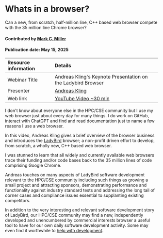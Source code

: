 # Whats in a browser?
<!--deck text start-->
Can a new, from scratch, half-million line, C++ based web browser compete with the 35 million line Chrome browser?
<!--deck text end-->

#### Contributed by [Mark C. Miller](https://github.com/markcmiller86 "Mark C. Miller GitHub Profile")
#### Publication date: May 15, 2025

Resource information | Details
:--- | :--- 
Webinar Title | Andreas Kling's Keynote Presentation on the Ladybird Browser
Presenter | [Andreas Kling](https://www.youtube.com/@awesomekling)
Web link | [YouTube Video ~30 min](https://youtu.be/9YM7pDMLvr4?si=snHsYVzCLssfgyns)

I don't know about everyone else in the HPC/CSE community but I use my web browser just about every day for many things.
I do work on GitHub, interact with ChatGPT and find and read documentation just to name a few reasons I use a web browser.

In this video, Andreas Kling gives a brief overview of the browser business and introduces the [LadyBird](https://ladybird.org) browser; a non-profit driven effort to develop, from scratch, a wholly new, C++ based web browser.

I was stunned to learn that all widely and currently available web browsers trace their funding and/or code bases back to the 35 million lines of code comprising Google Chrome.

Andreas touches on many aspects of LadyBird software development relevant to the HPC/CSE community including such things as growing a small project and attracting sponsors, demonstrating performance and functionality against industry standard tests and addressing the long tail of corner cases and compliance issues essential to supplanting existing competitors.

In addition to the very interesting and relevant software development story of LadyBird, our HPC/CSE community may find a new, independently developed and unencumbered by commercial interests browser a useful tool to have for our own daily software development activity.
Some may even find it worthwhile to [help with development](https://github.com/LadybirdBrowser/ladybird).

<!---
Publish: yes
Pinned: no
Topics: Software engineering, Projects and organizations
RSS update: 2025-05-15
--->
